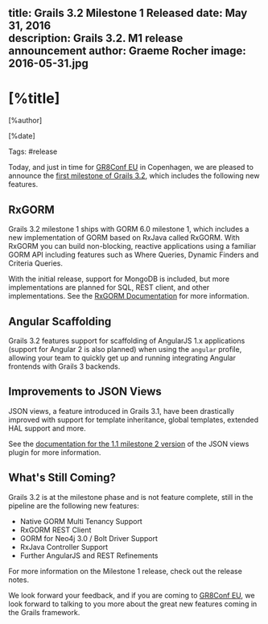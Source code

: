 title: Grails 3.2 Milestone 1 Released
date: May 31, 2016  
description: Grails 3.2. M1 release announcement
author: Graeme Rocher
image: 2016-05-31.jpg   
---

# [%title]

[%author]

[%date] 

Tags: #release

Today, and just in time for [GR8Conf EU](http://gr8conf.eu/) in Copenhagen, we are pleased to announce the [first milestone of Grails 3.2](https://github.com/grails/grails-core/releases/tag/v3.2.0.M1), which includes the following new features.

## RxGORM

Grails 3.2 milestone 1 ships with GORM 6.0 milestone 1, which includes a new implementation of GORM based on RxJava called RxGORM. With RxGORM you can build non-blocking, reactive applications using a familiar GORM API including features such as Where Queries, Dynamic Finders and Criteria Queries.

With the initial release, support for MongoDB is included, but more implementations are planned for SQL, REST client, and other implementations. See the [RxGORM Documentation](http://gorm.grails.org/rx/latest/) for more information.

## Angular Scaffolding

Grails 3.2 features support for scaffolding of AngularJS 1.x applications (support for Angular 2 is also planned) when using the `angular` profile, allowing your team to quickly get up and running integrating Angular frontends with Grails 3 backends.

## Improvements to JSON Views

JSON views, a feature introduced in Grails 3.1, have been drastically improved with support for template inheritance, global templates, extended HAL support and more.

See the [documentation for the 1.1 milestone 2 version](http://views.grails.org/1.1.0.M2/#_version_history) of the JSON views plugin for more information.

## What's Still Coming?

Grails 3.2 is at the milestone phase and is not feature complete, still in the pipeline are the following new features:

*   Native GORM Multi Tenancy Support
*   RxGORM REST Client
*   GORM for Neo4j 3.0 / Bolt Driver Support
*   RxJava Controller Support
*   Further AngularJS and REST Refinements

For more information on the Milestone 1 release, check out the release notes.

We look forward your feedback, and if you are coming to [GR8Conf EU](http://gr8conf.eu/), we look forward to talking to you more about the great new features coming in the Grails framework.